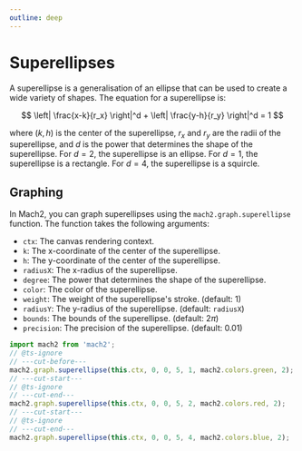```yaml
---
outline: deep
---
```


# Superellipses

A superellipse is a generalisation of an ellipse that can be used to create a wide variety of shapes. The equation for a superellipse is:

<!-- |(x-k)/r_x|^d + |(y-h)/r_y|^d = 1 -->
$$ \left| \frac{x-k}{r_x} \right|^d + \left| \frac{y-h}{r_y} \right|^d = 1 $$

where $(k, h)$ is the center of the superellipse, $r_x$ and $r_y$ are the radii of the superellipse, and $d$ is the power that determines the shape of the superellipse. For $d = 2$, the superellipse is an ellipse. For $d = 1$, the superellipse is a rectangle. For $d = 4$, the superellipse is a squircle.

## Graphing

In Mach2, you can graph superellipses using the `mach2.graph.superellipse` function. The function takes the following arguments:

- `ctx`: The canvas rendering context.
- `k`: The x-coordinate of the center of the superellipse.
- `h`: The y-coordinate of the center of the superellipse.
- `radiusX`: The x-radius of the superellipse.
- `degree`: The power that determines the shape of the superellipse.
- `color`: The color of the superellipse.
- `weight`: The weight of the superellipse's stroke. (default: 1)
- `radiusY`: The y-radius of the superellipse. (default: `radiusX`)
- `bounds`: The bounds of the superellipse. (default: $2\pi$)
- `precision`: The precision of the superellipse. (default: 0.01)

```ts
import mach2 from 'mach2';
// @ts-ignore
// ---cut-before---
mach2.graph.superellipse(this.ctx, 0, 0, 5, 1, mach2.colors.green, 2);
// ---cut-start---
// @ts-ignore
// ---cut-end---
mach2.graph.superellipse(this.ctx, 0, 0, 5, 2, mach2.colors.red, 2);
// ---cut-start---
// @ts-ignore
// ---cut-end---
mach2.graph.superellipse(this.ctx, 0, 0, 5, 4, mach2.colors.blue, 2);
```

<div class="canvas">
    <canvas class="mach2" id="example1"></canvas>
</div>

<script setup>
    import mach2 from 'mach2';
    import { onMounted } from 'vue'

    onMounted(() => {
        const darkmode = document.querySelector('html').classList.contains('dark');

        const bg = darkmode ? mach2.color.black : mach2.color.white;
        const foreground = darkmode ? mach2.color.white : mach2.color.black;

        // vue will await this script, so we need to async load the canvas
        setTimeout(() => {
            const canvas = document.getElementById('example1');

            if (canvas) {
                const scene2 = mach2.scene(canvas, {
                    background: bg
                });

                scene2.add(
                    new class extends mach2.Static {
                        mount() {
                            if (!this.ctx) return;

                            mach2.graph.axis(this.ctx, undefined, mach2.color.opacity(foreground, 0.4));

                            mach2.graph.superellipse(this.ctx, 0, 0, 5, 1, mach2.color.green, 2);
                            mach2.graph.superellipse(this.ctx, 0, 0, 5, 2, mach2.color.red, 2);
                            mach2.graph.superellipse(this.ctx, 0, 0, 5, 4, mach2.color.blue, 2);
                        }
                    }
                );

                scene2.start();
            }
        }, 0)
    })
</script>
